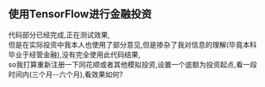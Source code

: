## 使用TensorFlow进行金融投资

代码部分已经完成,正在测试效果,  
但是在实际投资中我本人也使用了部分意见,但是掺杂了我对信息的理解(毕竟本科毕业于经管金融),没有完全使用此代码结果,  
so我打算重新注册一下同花顺或者其他模拟投资,设置一个底额为投资起点,看一段时间内(三个月--六个月),看效果如何?
